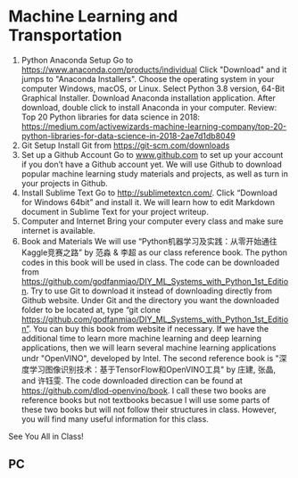 
# **Machine Learning and Transportation** 



1.	Python Anaconda Setup
Go to https://www.anaconda.com/products/individual
Click "Download" and it jumps to "Anaconda Installers". Choose the operating system in your computer Windows, macOS, or Linux. Select Python 3.8 version, 64-Bit Graphical Installer. Download Anaconda installation application. After download, double click to install Anaconda in your computer.
Review: Top 20 Python libraries for data science in 2018: https://medium.com/activewizards-machine-learning-company/top-20-python-libraries-for-data-science-in-2018-2ae7d1db8049
2.	Git Setup
Install Git from https://git-scm.com/downloads
3.	Set up a Github Account
Go to www.github.com to set up your account if you don’t have a Github account yet. We will use Github to download popular machine learning study materials and projects, as well as turn in your projects in Github. 
4.	Install Sublime Text
Go to http://sublimetextcn.com/. Click “Download for Windows 64bit” and install it. 
We will learn how to edit Markdown document in Sublime Text for your project writeup. 
5.	Computer and Internet
Bring your computer every class and make sure internet is available.
6.	Book and Materials
We will use “Python机器学习及实践：从零开始通往Kaggle竞赛之路” by 范淼 & 李超 as our class reference book. The python codes in this book will be used in class. The code can be downloaded from https://github.com/godfanmiao/DIY_ML_Systems_with_Python_1st_Edition. Try to use Git to download it instead of downloading directly from Github website. Under Git and the directory you want the downloaded folder to be located at, type 
“git clone https://github.com/godfanmiao/DIY_ML_Systems_with_Python_1st_Edition”. You can buy this book from website if necessary.
If we have the additional time to learn more machine learning and deep learning applications, then we will learn several machine learning applications undr "OpenVINO", developed by Intel. The second reference book is "深度学习图像识别技术：基于TensorFlow和OpenVINO工具" by 庄建, 张晶, and 许钰雯. The code downloaded direction can be found at https://github.com/dlod-openvino/book. 
I call these two books are reference books but not textbooks becasue I will use some parts of these two books but will not follow their structures in class. However, you will find many useful information for this class.  

See You All in Class!

PC
---
